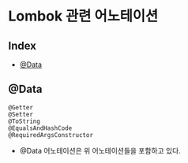 # Lombok 관련 어노테이션
## Index
- [@Data](#@Data)

## @Data
```
@Getter
@Setter
@ToString
@EqualsAndHashCode
@RequiredArgsConstructor
```
- @Data 어노테이션은 위 어노테이션들을 포함하고 있다.
